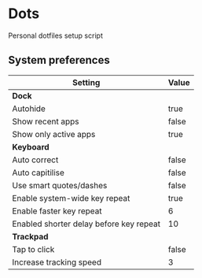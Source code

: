 # Dots

Personal dotfiles setup script

## System preferences

| Setting                                 | Value |
| --------------------------------------- | ----- |
| **Dock**                                |       |
| Autohide                                | true  |
| Show recent apps                        | false |
| Show only active apps                   | true  |
| **Keyboard**                            |       |
| Auto correct                            | false |
| Auto capitilise                         | false |
| Use smart quotes/dashes                 | false |
| Enable system-wide key repeat           | true  |
| Enable faster key repeat                | 6     |
| Enabled shorter delay before key repeat | 10    |
| **Trackpad**                            |       |
| Tap to click                            | false |
| Increase tracking speed                 | 3     |